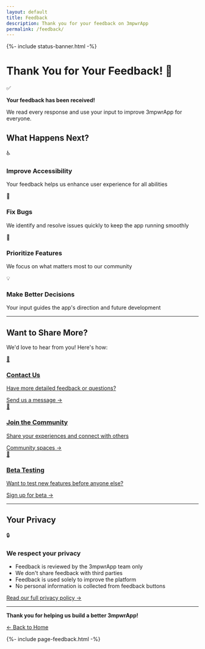 ```yaml
---
layout: default
title: Feedback
description: Thank you for your feedback on 3mpwrApp
permalink: /feedback/
---
```



{%- include status-banner.html -%}

<link rel="stylesheet" href="{{ '/assets/css/page-enhancements.css' | relative_url }}">
<link rel="stylesheet" href="{{ '/assets/css/feedback.css' | relative_url }}">

# Thank You for Your Feedback! 💚

<div class="success-banner" role="status" aria-live="polite">
  <div class="success-icon" aria-hidden="true">✅</div>
  <div class="success-content">
    <p class="success-title"><strong>Your feedback has been received!</strong></p>
    <p class="success-message">We read every response and use your input to improve 3mpwrApp for everyone.</p>
  </div>
</div>

## What Happens Next?

<div class="impact-grid">
  <div class="impact-card">
    <div class="impact-icon" aria-hidden="true">♿</div>
    <h3>Improve Accessibility</h3>
    <p>Your feedback helps us enhance user experience for all abilities</p>
  </div>
  
  <div class="impact-card">
    <div class="impact-icon" aria-hidden="true">🐛</div>
    <h3>Fix Bugs</h3>
    <p>We identify and resolve issues quickly to keep the app running smoothly</p>
  </div>
  
  <div class="impact-card">
    <div class="impact-icon" aria-hidden="true">🎯</div>
    <h3>Prioritize Features</h3>
    <p>We focus on what matters most to our community</p>
  </div>
  
  <div class="impact-card">
    <div class="impact-icon" aria-hidden="true">💡</div>
    <h3>Make Better Decisions</h3>
    <p>Your input guides the app's direction and future development</p>
  </div>
</div>

---

## Want to Share More?

We'd love to hear from you! Here's how:

<div class="contact-options-grid">
  <a href="/contact" class="contact-option-card" aria-label="Contact us for detailed feedback or questions">
    <div class="option-icon" aria-hidden="true">📧</div>
    <h3>Contact Us</h3>
    <p>Have more detailed feedback or questions?</p>
    <span class="option-cta">Send us a message →</span>
  </a>

  <a href="/connect" class="contact-option-card" aria-label="Join the community to share experiences">
    <div class="option-icon" aria-hidden="true">💬</div>
    <h3>Join the Community</h3>
    <p>Share your experiences and connect with others</p>
    <span class="option-cta">Community spaces →</span>
  </a>

  <a href="/beta" class="contact-option-card" aria-label="Sign up for beta testing program">
    <div class="option-icon" aria-hidden="true">🚀</div>
    <h3>Beta Testing</h3>
    <p>Want to test new features before anyone else?</p>
    <span class="option-cta">Sign up for beta →</span>
  </a>
</div>

---

## Your Privacy

<div class="privacy-box">
  <div class="privacy-icon">🔒</div>
  <div class="privacy-content">
    <h3>We respect your privacy</h3>
    <ul class="privacy-list">
      <li>Feedback is reviewed by the 3mpwrApp team only</li>
      <li>We don't share feedback with third parties</li>
      <li>Feedback is used solely to improve the platform</li>
      <li>No personal information is collected from feedback buttons</li>
    </ul>
    <div class="resource-links">
      <a href="/privacy" class="resource-link">Read our full privacy policy →</a>
    </div>
  </div>
</div>

---

<div class="thank-you-section">
  <p class="thank-you-message"><strong>Thank you for helping us build a better 3mpwrApp!</strong></p>
  <a href="/" class="btn-home">← Back to Home</a>
</div>

<script src="{{ '/assets/js/page-enhancements.js' | relative_url }}" defer></script>
<script src="{{ '/assets/js/feedback.js' | relative_url }}" defer></script>

{%- include page-feedback.html -%}
